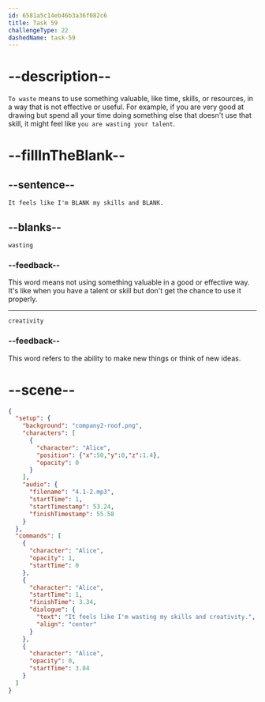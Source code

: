 ```yaml
---
id: 6581a5c14eb46b3a36f082c6
title: Task 59
challengeType: 22
dashedName: task-59
---
```

<!-- (Audio) Alice: It feels like I'm wasting my skills and creativity. -->

# --description--

`To waste` means to use something valuable, like time, skills, or resources, in a way that is not effective or useful. For example, if you are very good at drawing but spend all your time doing something else that doesn't use that skill, it might feel like `you are wasting your talent`.

# --fillInTheBlank--

## --sentence--

`It feels like I'm BLANK my skills and BLANK.`

## --blanks--

`wasting`

### --feedback--

This word means not using something valuable in a good or effective way. It's like when you have a talent or skill but don't get the chance to use it properly.

---

`creativity`

### --feedback--

This word refers to the ability to make new things or think of new ideas.

# --scene--

```json
{
  "setup": {
    "background": "company2-roof.png",
    "characters": [
      {
        "character": "Alice",
        "position": {"x":50,"y":0,"z":1.4},
        "opacity": 0
      }
    ],
    "audio": {
      "filename": "4.1-2.mp3",
      "startTime": 1,
      "startTimestamp": 53.24,
      "finishTimestamp": 55.58
    }
  },
  "commands": [
    {
      "character": "Alice",
      "opacity": 1,
      "startTime": 0
    },
    {
      "character": "Alice",
      "startTime": 1,
      "finishTime": 3.34,
      "dialogue": {
        "text": "It feels like I'm wasting my skills and creativity.",
        "align": "center"
      }
    },
    {
      "character": "Alice",
      "opacity": 0,
      "startTime": 3.84
    }
  ]
}
```
